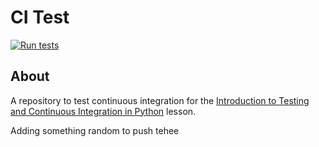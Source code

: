 # CI Test

[![Run tests](https://github.com/USERNAME/grid/actions/workflows/pytest.yaml/badge.svg)](https://github.com/USERNAME/grid/actions/workflows/pytest.yaml)


## About
A repository to test continuous integration for the [Introduction to Testing and Continuous Integration in Python](https://edbennett.github.io/python-testing-ci) lesson.

Adding something random to push tehee